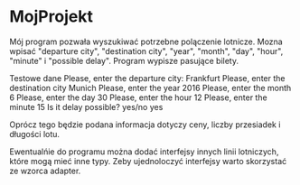 # MojProjekt
Mój program pozwała wyszukiwać potrzebne polączenie lotnicze. Mozna wpisać "departure city", "destination city",
"year", "month", "day", "hour", "minute" i "possible delay". Program wypisze pasujące bilety.

Testowe dane
Please, enter the departure city:
Frankfurt
Please, enter the destination city
Munich
Please, enter the year
2016
Please, enter the month
6
Please, enter the day
30
Please, enter the hour
12
Please, enter the minute
15
Is it delay possible? yes/no
yes

Oprócz tego będzie podana informacja dotyczy ceny, liczby przesiadek i długości lotu.

Ewentualńie do programu można dodać interfejsy innych linii lotniczych, które mogą mieć inne typy. 
Zeby ujednoloczyć interfejsy warto skorzystać ze wzorca adapter.
